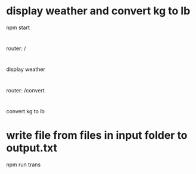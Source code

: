 # display weather and convert kg to lb

npm start

#

router: /

#

display weather

#

router: /convert

#

convert kg to lb

# write file from files in input folder to output.txt

npm run trans
